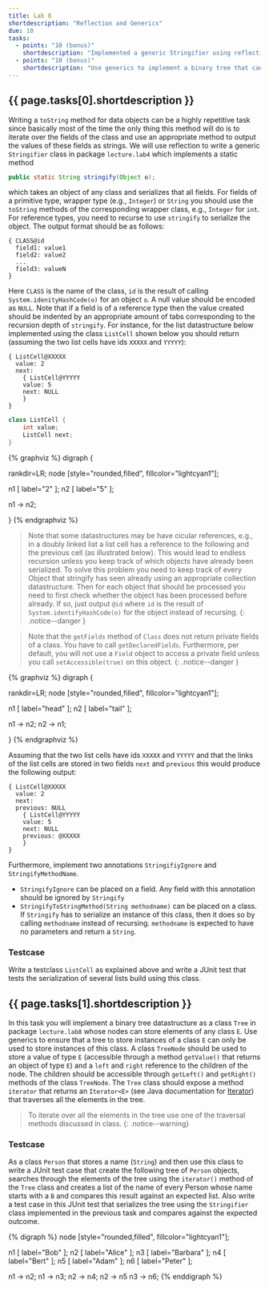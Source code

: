 ```yaml
---
title: Lab 8
shortdescription: "Reflection and Generics"
due: 10
tasks:
  - points: "10 (bonus)"
    shortdescription: "Implemented a generic Stringifier using reflection, annotations, and recursion."
  - points: "10 (bonus)"
    shortdescription: "Use generics to implement a binary tree that can store any kind of object."
---
```


## {{ page.tasks[0].shortdescription }}

Writing a `toString` method for data objects can be a highly repetitive task since basically most of the time the only thing this method will do is to iterate over the fields of the class and use an appropriate method to output the values of these fields as strings. We will use reflection to write a generic `Stringifier` class in package `lecture.lab4` which implements a static method

~~~java
public static String stringify(Object o);
~~~

which takes an object of any class and serializes that all fields. For fields of a primitive type, wrapper type (e.g., `Integer`) or `String` you should use the `toString` methods of the corresponding wrapper class, e.g., `Integer` for `int`. For reference types, you need to recurse to use `stringify` to serialize the object. The output format should be as follows:

```shell
{ CLASS@id
  field1: value1
  field2: value2
  ...
  field3: valueN
}
```

Here `CLASS` is the name of the class, `id` is the result of calling `System.idenityHashCode(o)` for an object `o`. A null value should be encoded as `NULL`.
Note that if a field is of a reference type then the value created should be indented by an appropriate amount of tabs corresponding to the recursion depth of `stringify`. For instance, for the list datastructure below implemented using the class `ListCell` shown below you should return (assuming the two list cells have ids `XXXXX` and `YYYYY`):

```shell
{ ListCell@XXXXX
  value: 2
  next:
	{ ListCell@YYYYY
	value: 5
	next: NULL
	}
}
```


```java
class ListCell {
	int value;
	ListCell next;
}
```


{% graphviz %}
digraph {

rankdir=LR;
node [style="rounded,filled", fillcolor="lightcyan1"];

n1 [ label="2" ];
n2 [ label="5" ];

n1 -> n2;

}
{% endgraphviz %}



> Note that some datastructures may be have cicular references, e.g., in a doubly linked list a list cell has a reference to the following and the previous cell (as illustrated below). This would lead to endless recursion unless you keep track of which objects have already been serialized. To solve this problem you need to keep track of every Object that stringify has seen already using an appropriate collection datastructure. Then for each object that should be processed you need to first check whether the object has been processed before already. If so, just output `@id` where `id` is the result of `System.identifyHashCode(o)` for the object instead of recursing.
{: .notice--danger }

> Note that the `getFields` method of `Class` does not return private fields of a class. You have to call `getDeclaredFields`. Furthermore, per default, you will not use a `Field` object to access a private field unless you call `setAccessible(true)` on this object.
{: .notice--danger }


{% graphviz %}
digraph {

rankdir=LR;
node [style="rounded,filled", fillcolor="lightcyan1"];

n1 [ label="head" ];
n2 [ label="tail" ];

n1 -> n2;
n2 -> n1;

}
{% endgraphviz %}

Assuming that the two list cells have ids `XXXXX` and `YYYYY` and that the links of the list cells are stored in two fields `next` and `previous` this would produce the following output:

```shell
{ ListCell@XXXXX
  value: 2
  next:
  previous: NULL
	{ ListCell@YYYYY
	value: 5
	next: NULL
	previous: @XXXXX
	}
}
```


Furthermore, implement two annotations `StringifiyIgnore` and `StringifyMethodName`.

* `StringifyIgnore` can be placed on a field. Any field with this annotation should be ignored by `Stringify`
* `StringifyToStringMethod(String methodname)` can be placed on a class. If `Stringify` has to serialize an instance of this class, then it does so by calling `methodname` instead of recursing. `methodname` is expected to have no parameters and return a `String`.

### Testcase

Write a testclass `ListCell` as explained above and write a JUnit test that tests the serialization of several lists build using this class.

## {{ page.tasks[1].shortdescription }}

In this task you will implement a binary tree datastructure as a class `Tree` in package `lecture.lab8` whose nodes can store elements of any class `E`. Use generics to ensure that a tree to store instances of a class `E` can only be used to store instances of this class. A class `TreeNode` should be used to store a value of type `E` (accessible through a method `getValue()` that returns an object of type `E`) and a `left` and `right` reference to the children of the node. The children should be accessible through `getLeft()` and `getRight()` methods of the class `TreeNode`. The `Tree` class should expose a method `iterator` that returns an `Iterator<E>` (see Java documentation for [Iterator](https://docs.oracle.com/en/java/javase/11/docs/api/java.base/java/util/Iterator.html)) that traverses all the elements in the tree.

> To iterate over all the elements in the tree use one of the traversal methods discussed in class.
{: .notice--warning}

### Testcase

As a class `Person` that stores a name (`String`) and then use this class to write a JUnit test case that create the following tree of `Person` objects, searches through the elements of the tree using the `iterator()` method of the `Tree` class and creates a list of the name of every Person whose name starts with a `B` and compares this result against an expected list. Also write a test case in this JUnit test that serializes the tree using the `Stringifier` class implemented in the previous task and compares against the expected outcome.

{% digraph %}
node [style="rounded,filled", fillcolor="lightcyan1"];

n1 [ label="Bob" ];
n2 [ label="Alice" ];
n3 [ label="Barbara" ];
n4 [ label="Bert" ];
n5 [ label="Adam" ];
n6 [ label="Peter" ];

n1 -> n2;
n1 -> n3;
n2 -> n4;
n2 -> n5
n3 -> n6;
{% enddigraph %}
